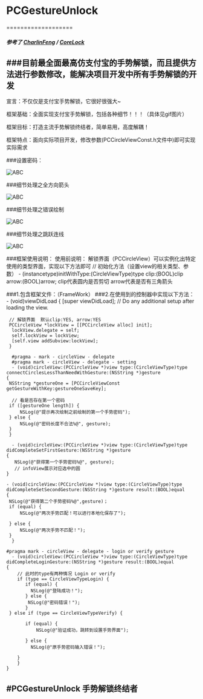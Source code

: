 # PCGestureUnlock
===================
##### 参考了  [CharlinFeng](https://github.com/CharlinFeng) / [CoreLock](https://github.com/CharlinFeng/CoreLock)

###目前最全面最高仿支付宝的手势解锁，而且提供方法进行参数修改，能解决项目开发中所有手势解锁的开发
------------------
宣言：不仅仅是支付宝手势解锁，它很好很强大~

框架基础：全面实现支付宝手势解锁，包括各种细节！！！（具体见gif图片）

框架目标：打造主流手势解锁终结者，简单易用，高度解耦！

框架特点：面向实际项目开发，修改参数(PCCircleViewConst.h文件中)即可实现实际需求

###设置密码：

![ABC](https://github.com/iosdeveloperpanc/PCGestureUnlock/blob/master/PCGestureUnlock/settingGesture.gif) 

###细节处理之全方向箭头

![ABC](https://github.com/iosdeveloperpanc/PCGestureUnlock/blob/master/PCGestureUnlock/arrowDirctions.gif) 

###细节处理之错误绘制

![ABC](https://github.com/iosdeveloperpanc/PCGestureUnlock/blob/master/PCGestureUnlock/ErrorDisplay.gif) 

###细节处理之跳跃连线

![ABC](https://github.com/iosdeveloperpanc/PCGestureUnlock/blob/master/PCGestureUnlock/JumpConnect.gif) 

###框架使用说明：
使用前说明：
解锁界面（PCCircleView）可以实例化出特定使用的类型界面，实现以下方法即可
// 初始化方法（设置view的相关类型、参数）
    - (instancetype)initWithType:(CircleViewType)type clip:(BOOL)clip arrow:(BOOL)arrow;
clip代表圆内是否剪切 arrow代表是否有三角箭头

###1.包含框架文件：（FrameWork）
###2.在使用到的控制器中实现以下方法：
      - (void)viewDidLoad {
      [super viewDidLoad];
      // Do any additional setup after loading the view.
 
     // 解锁界面  默认clip:YES, arrow:YES
     PCCircleView *lockView = [[PCCircleView alloc] init];  
      lockView.delegate = self;
      self.lockView = lockView;
      [self.view addSubview:lockView];
     }

      #pragma - mark - circleView - delegate
      #pragma mark - circleView - delegate - setting
      - (void)circleView:(PCCircleView *)view type:(CircleViewType)type connectCirclesLessThanNeedWithGesture:(NSString *)gesture
    {
     NSString *gestureOne = [PCCircleViewConst getGestureWithKey:gestureOneSaveKey];

      // 看是否存在第一个密码
     if ([gestureOne length]) {
         NSLog(@"提示再次绘制之前绘制的第一个手势密码");
     } else {
         NSLog(@"密码长度不合法%@", gesture);
     }
     }

      - (void)circleView:(PCCircleView *)view type:(CircleViewType)type didCompleteSetFirstGesture:(NSString *)gesture
    {
       NSLog(@"获得第一个手势密码%@", gesture);
       // infoView展示对应选中的圆
    }

    - (void)circleView:(PCCircleView *)view type:(CircleViewType)type didCompleteSetSecondGesture:(NSString *)gesture result:(BOOL)equal
    {
     NSLog(@"获得第二个手势密码%@",gesture)；
     if (equal) {
         NSLog(@"两次手势匹配！可以进行本地化保存了");
      
     } else {
         NSLog(@"两次手势不匹配！");
     }
      }

    #pragma mark - circleView - delegate - login or verify gesture
      - (void)circleView:(PCCircleView *)view type:(CircleViewType)type didCompleteLoginGesture:(NSString *)gesture result:(BOOL)equal
    {
        // 此时的type有两种情况 Login or verify
        if (type == CircleViewTypeLogin) {
           if (equal) {
             NSLog(@"登陆成功！");
           } else {
            NSLog(@"密码错误！");
           }
     } else if (type == CircleViewTypeVerify) {
         
           if (equal) {
               NSLog(@"验证成功，跳转到设置手势界面");
               
           } else {
             NSLog(@"原手势密码输入错误！");
               
        }
        }
    }


#PCGestureUnlock 手势解锁终结者
------------

